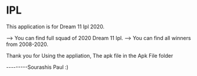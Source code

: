# IPL

This application is for Dream 11 Ipl 2020. 

--> You can find full squad of 2020 Dream 11 Ipl.
--> You can find all winners from 2008-2020.


Thank you for Using the appliation,
The apk file in the Apk File folder

---------Sourashis Paul :)